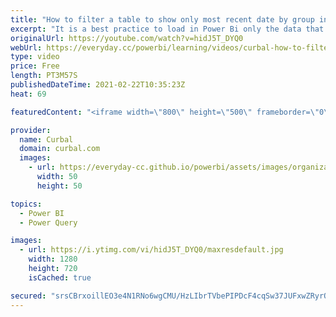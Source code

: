 ```yaml
---
title: "How to filter a table to show only most recent date by group in Power Query"
excerpt: "It is a best practice to load in Power Bi only the data that you need. In today's video, I will show you how you can filter a table by the last date available.   Chapters: 00:00 Intro 00:30 Explain the use case 01:00 The solution Done!  Here you can download all the pbix files: https://curbal.com/donwload-center"
originalUrl: https://youtube.com/watch?v=hidJ5T_DYQ0
webUrl: https://everyday.cc/powerbi/learning/videos/curbal-how-to-filter-a-table-to-show-only-most-recent-date-by-group-in-power-query/
type: video
price: Free
length: PT3M57S
publishedDateTime: 2021-02-22T10:35:23Z
heat: 69

featuredContent: "<iframe width=\"800\" height=\"500\" frameborder=\"0\" src=\"https://www.youtube.com/embed/hidJ5T_DYQ0\" allow=\"accelerometer; autoplay; encrypted-media; gyroscope; picture-in-picture\" allowfullscreen></iframe>"

provider:
  name: Curbal
  domain: curbal.com
  images:
    - url: https://everyday-cc.github.io/powerbi/assets/images/organizations/curbal.com-50x50.jpg
      width: 50
      height: 50

topics:
  - Power BI
  - Power Query

images:
  - url: https://i.ytimg.com/vi/hidJ5T_DYQ0/maxresdefault.jpg
    width: 1280
    height: 720
    isCached: true

secured: "srsCBrxoillEO3e4N1RNo6wgCMU/HzLIbrTVbePIPDcF4cqSw37JUFxwZRyrOn45idqLV3bd5a067b8YbLkc5OCuHKQ1H0DKpHSGa359gNJOhfOq+Lc9Eqhx9NF5LG+qUwpWkAtZg64ZNdATZsVcqXxW7zdDWRLbKW/blckSrTEyD5ElgdSBfP4NiLszCiGyeKaqYccqyirhEPACBbmnC3H123gBPkchgvQWUQjF5pviHaDwYKR1lIGRQwOvpC+b7P3IvieBkMU7HsjDmSpWtKsrgRcKOJO1iwL4O+mfpX323zuZHHbBXflD/jnN/dO2zRcii0R4+GaBRuf1tjE1VU+vvbnO5UuVC7ApLstmUIcguLjfWGMqGLvXtZtZ56SHOaW+ALY12WrBIUtAMF6EZpRPmbyBew1vxZB6Qb4O+mg=;HHwatvILb9zwGzSKCVEDjA=="
---
```


